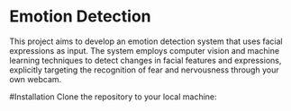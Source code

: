 # Emotion Detection
This project aims to develop an emotion detection system that uses facial expressions as input. The system employs computer vision and machine learning techniques to detect changes in facial features and expressions, explicitly targeting the recognition of fear and nervousness through your own webcam.

#Installation
Clone the repository to your local machine:

